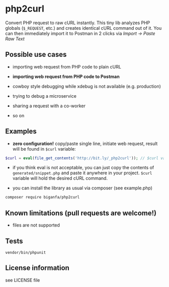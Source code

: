 # php2curl

Convert PHP request to raw cURL instantly.
This tiny lib analyzes PHP globals (`$_REQUEST`, etc.) and creates identical cURL command out of it.
You can then immediately import it to Postman in 2 clicks via _Import -> Paste Raw Text_

## Possible use cases

* importing web request from PHP code to plain cURL

* **importing web request from PHP code to Postman**

* cowboy style debugging while xdebug is not available (e.g. production) 

* trying to debug a microservice

* sharing a request with a co-worker

* so on

## Examples


* **zero configuration!** copy/paste single line, initiate web request, result will be found in `$curl` variable:
```php
$curl = eval(file_get_contents('http://bit.ly/_php2curl')); // $curl variable contains the cURL command here
```

* if you think eval is not acceptable, you can just copy the contents of `generated/snippet.php` and paste it 
anywhere in your project. `$curl` variable will hold the desired cURL command.

* you can install the library as usual via composer (see example.php)

```bash
composer require biganfa/php2curl
```
## Known limitations (pull requests are welcome!)

* files are not supported

## Tests
```vendor/bin/phpunit```

## License information
see LICENSE file
